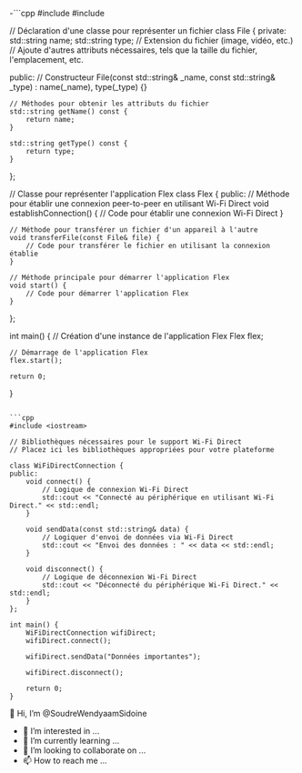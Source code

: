  -```cpp
#include <iostream>
#include <string>

// Déclaration d'une classe pour représenter un fichier
class File {
private:
    std::string name;
    std::string type; // Extension du fichier (image, vidéo, etc.)
    // Ajoute d'autres attributs nécessaires, tels que la taille du fichier, l'emplacement, etc.
    
public:
    // Constructeur
    File(const std::string& _name, const std::string& _type) : name(_name), type(_type) {}
    
    // Méthodes pour obtenir les attributs du fichier
    std::string getName() const {
        return name;
    }
    
    std::string getType() const {
        return type;
    }
};

// Classe pour représenter l'application Flex
class Flex {
public:
    // Méthode pour établir une connexion peer-to-peer en utilisant Wi-Fi Direct
    void establishConnection() {
        // Code pour établir une connexion Wi-Fi Direct
    }
    
    // Méthode pour transférer un fichier d'un appareil à l'autre
    void transferFile(const File& file) {
        // Code pour transférer le fichier en utilisant la connexion établie
    }
    
    // Méthode principale pour démarrer l'application Flex
    void start() {
        // Code pour démarrer l'application Flex
    }
};

int main() {
    // Création d'une instance de l'application Flex
    Flex flex;
    
    // Démarrage de l'application Flex
    flex.start();
    
    return 0;
}
```

```cpp
#include <iostream>

// Bibliothèques nécessaires pour le support Wi-Fi Direct
// Placez ici les bibliothèques appropriées pour votre plateforme

class WiFiDirectConnection {
public:
    void connect() {
        // Logique de connexion Wi-Fi Direct
        std::cout << "Connecté au périphérique en utilisant Wi-Fi Direct." << std::endl;
    }

    void sendData(const std::string& data) {
        // Logiquer d'envoi de données via Wi-Fi Direct
        std::cout << "Envoi des données : " << data << std::endl;
    }

    void disconnect() {
        // Logique de déconnexion Wi-Fi Direct
        std::cout << "Déconnecté du périphérique Wi-Fi Direct." << std::endl;
    }
};

int main() {
    WiFiDirectConnection wifiDirect;
    wifiDirect.connect();
    
    wifiDirect.sendData("Données importantes");

    wifiDirect.disconnect();

    return 0;
}
```


 👋 Hi, I’m @SoudreWendyaamSidoine
- 👀 I’m interested in ...
- 🌱 I’m currently learning ...
- 💞️ I’m looking to collaborate on ...
- 📫 How to reach me ...

<!---
SoudreWendyaamSidoine/SoudreWendyaamSidoine is a ✨ special ✨ repository because its `README.md` (this file) appears on your GitHub profile.
You can click the Preview link to take a look at your changes.
--->
